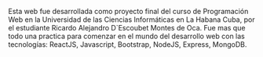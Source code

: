 Esta web fue desarrollada como proyecto final del curso de Programación Web en
					la Universidad de las Ciencias Informáticas en La Habana Cuba, por el estudiante
					Ricardo Alejandro D`Escoubet Montes de Oca. Fue mas que todo una practica para
					comenzar en el mundo del desarrollo web con las tecnologías: ReactJS,
					Javascript, Bootstrap, NodeJS, Express, MongoDB.
